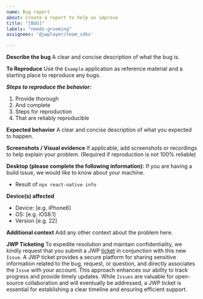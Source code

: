 ```yaml
---
name: Bug report
about: Create a report to help us improve
title: "[BUG]"
labels: "needs-grooming"
assignees: '@jwplayer/team_sdks'

---
```


**Describe the bug**
A clear and concise description of what the bug is.

**To Reproduce**
Use the `Example` application as reference material and a starting place to reproduce any bugs.

***Steps to reproduce the behavior:***
1. Provide thorough
2. And complete
3. Steps for reproduction
4. That are reliably reproducible

**Expected behavior**
A clear and concise description of what you expected to happen.

**Screenshots / Visual evidence**
If applicable, add screenshots or recordings to help explain your problem. (Required if reproduction is not 100% reliable)

**Desktop (please complete the following information):**
If you are having a build issue, we would like to know about your machine. 
 - Result of `npx react-native info`

**Device(s) affected**
 - Device: [e.g. iPhone6]
 - OS: [e.g. iOS8.1]
 - Version [e.g. 22]

**Additional context**
Add any other context about the problem here.

**JWP Ticketing**
To expedite resolution and maintain confidentiality, we kindly request that you submit a JWP [ticket](https://support.jwplayer.com/hc/en-us/requests/new) in conjunction with this new `Issue`. A JWP ticket provides a secure platform for sharing sensitive information related to the bug, request, or question, and directly associates the `Issue` with your account. This approach enhances our ability to track progress and provide timely updates. While `Issues` are valuable for open-source collaboration and will eventually be addressed, a JWP ticket is essential for establishing a clear timeline and ensuring efficient support.